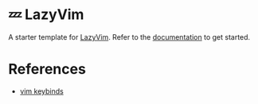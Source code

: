 # 💤 LazyVim

A starter template for [LazyVim](https://github.com/LazyVim/LazyVim).
Refer to the [documentation](https://lazyvim.github.io/installation) to get started.


# References
* [vim keybinds](https://coralpink.github.io/commentary/neovim/keybind.html)
